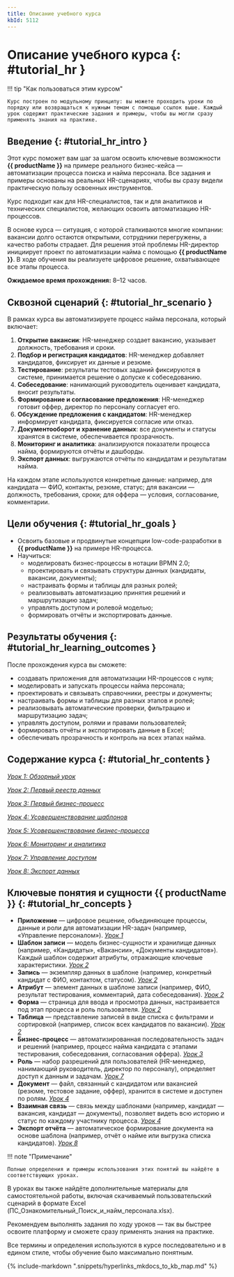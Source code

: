 ```yaml
---
title: Описание учебного курса
kbId: 5112
---
```


# Описание учебного курса {: #tutorial_hr }

!!! tip "Как пользоваться этим курсом"

    Курс построен по модульному принципу: вы можете проходить уроки по порядку или возвращаться к нужным темам с помощью ссылок выше. Каждый урок содержит практические задания и примеры, чтобы вы могли сразу применять знания на практике.

## Введение {: #tutorial_hr_intro }

Этот курс поможет вам шаг за шагом освоить ключевые возможности **{{ productName }}** на примере реального бизнес-кейса — автоматизации процесса поиска и найма персонала. Все задания и примеры основаны на реальных HR-сценариях, чтобы вы сразу видели практическую пользу освоенных инструментов.

Курс подходит как для HR-специалистов, так и для аналитиков и технических специалистов, желающих освоить автоматизацию HR-процессов.

В основе курса — ситуация, с которой сталкиваются многие компании: вакансии долго остаются открытыми, сотрудники перегружены, а качество работы страдает. Для решения этой проблемы HR-директор инициирует проект по автоматизации найма с помощью **{{ productName }}**. В ходе обучения вы реализуете цифровое решение, охватывающее все этапы процесса.

**Ожидаемое время прохождения:** 8–12 часов.

## Сквозной сценарий {: #tutorial_hr_scenario }

В рамках курса вы автоматизируете процесс найма персонала, который включает:

1. **Открытие вакансии**: HR-менеджер создает вакансию, указывает должность, требования и сроки.
2. **Подбор и регистрация кандидатов**: HR-менеджер добавляет кандидатов, фиксирует их данные и резюме.
3. **Тестирование**: результаты тестовых заданий фиксируются в системе, принимается решение о допуске к собеседованию.
4. **Собеседование**: нанимающий руководитель оценивает кандидата, вносит результаты.
5. **Формирование и согласование предложения**: HR-менеджер готовит оффер, директор по персоналу согласует его.
6. **Обсуждение предложения с кандидатом**: HR-менеджер информирует кандидата, фиксируется согласие или отказ.
7. **Документооборот и хранение данных**: все документы и статусы хранятся в системе, обеспечивается прозрачность.
8. **Мониторинг и аналитика**: анализируются показатели процесса найма, формируются отчёты и дашборды.
9. **Экспорт данных**: выгружаются отчёты по кандидатам и результатам найма.

На каждом этапе используются конкретные данные: например, для кандидата — ФИО, контакты, резюме, статус; для вакансии — должность, требования, сроки; для оффера — условия, согласование, комментарии.

## Цели обучения {: #tutorial_hr_goals }

- Освоить базовые и продвинутые концепции low-code-разработки в **{{ productName }}** на примере HR-процесса.
- Научиться:
    - моделировать бизнес-процессы в нотации BPMN 2.0;
    - проектировать и связывать структуры данных (кандидаты, вакансии, документы);
    - настраивать формы и таблицы для разных ролей;
    - реализовывать автоматизацию принятия решений и маршрутизацию задач;
    - управлять доступом и ролевой моделью;
    - формировать отчёты и экспортировать данные.

## Результаты обучения {: #tutorial_hr_learning_outcomes }

После прохождения курса вы сможете:
- создавать приложения для автоматизации HR-процессов с нуля;
- моделировать и запускать процессы найма персонала;
- проектировать и связывать справочники, реестры и документы;
- настраивать формы и таблицы для разных этапов и ролей;
- реализовывать автоматические проверки, фильтрацию и маршрутизацию задач;
- управлять доступом, ролями и правами пользователей;
- формировать отчёты и экспортировать данные в Excel;
- обеспечивать прозрачность и контроль на всех этапах найма.

## Содержание курса {: #tutorial_hr_contents }

_[Урок 1: Обзорный урок](lesson_1.md)_

_[Урок 2: Первый реестр данных](lesson_2.md)_

_[Урок 3: Первый бизнес-процесс](lesson_3.md)_

_[Урок 4: Усовершенствование шаблонов](lesson_4.md)_

_[Урок 5: Усовершенствование бизнес-процесса](lesson_5.md)_

_[Урок 6: Мониторинг и аналитика](lesson_6.md)_

_[Урок 7: Управление доступом](lesson_7.md)_

_[Урок 8: Экспорт данных](lesson_8.md)_

## Ключевые понятия и сущности {{ productName }} {: #tutorial_hr_concepts }

- **Приложение** — цифровое решение, объединяющее процессы, данные и роли для автоматизации HR-задач (например, «Управление персоналом»). _[Урок 1](lesson_1.md)_
- **Шаблон записи** — модель бизнес-сущности и хранилище данных (например, «Кандидаты», «Вакансии», «Документы кандидатов»). Каждый шаблон содержит атрибуты, отражающие ключевые характеристики. _[Урок 2](lesson_2.md)_
- **Запись** — экземпляр данных в шаблоне (например, конкретный кандидат с ФИО, контактом, статусом). _[Урок 2](lesson_2.md)_
- **Атрибут** — элемент данных в шаблоне записи (например, ФИО, результат тестирования, комментарий, дата собеседования). _[Урок 2](lesson_2.md)_
- **Форма** — страница для ввода и просмотра данных, настраивается под этап процесса и роль пользователя. _[Урок 2](lesson_2.md)_
- **Таблица** — представление записей в виде списка с фильтрами и сортировкой (например, список всех кандидатов по вакансии). _[Урок 2](lesson_2.md)_
- **Бизнес-процесс** — автоматизированная последовательность задач и решений (например, процесс найма кандидата с этапами тестирования, собеседования, согласования оффера). _[Урок 3](lesson_3.md)_
- **Роль** — набор разрешений для пользователей (HR-менеджер, нанимающий руководитель, директор по персоналу), определяет доступ к данным и задачам. _[Урок 7](lesson_7.md)_
- **Документ** — файл, связанный с кандидатом или вакансией (резюме, тестовое задание, оффер), хранится в системе и доступен по ролям. _[Урок 4](lesson_4.md)_
- **Взаимная связь** — связь между шаблонами (например, кандидат — вакансия, кандидат — документы), позволяет видеть всю историю и статус по каждому участнику процесса. _[Урок 4](lesson_4.md)_
- **Экспорт отчёта** — автоматическое формирование документа на основе шаблона (например, отчёт о найме или выгрузка списка кандидатов). _[Урок 8](lesson_8.md)_

!!! note "Примечание"

    Полные определения и примеры использования этих понятий вы найдёте в соответствующих уроках.

В уроках вы также найдёте дополнительные материалы для самостоятельной работы, включая скачиваемый пользовательский сценарий в формате Excel (ПС_Ознакомительный_Поиск_и_найм_персонала.xlsx).

Рекомендуем выполнять задания по ходу уроков — так вы быстрее освоите платформу и сможете сразу применять знания на практике.

Все термины и определения используются в курсе последовательно и в едином стиле, чтобы обучение было максимально понятным.

{% include-markdown ".snippets/hyperlinks_mkdocs_to_kb_map.md" %}